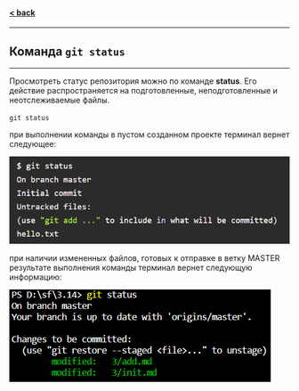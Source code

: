 #### [< back](/3/git_commands.md)
---
## Команда `git status`
---
Просмотреть статус  репозитория можно по команде **status**. Его действие распространяется на подготовленные, неподготовленные и неотслеживаемые файлы.

`git status`

при выполнении команды в пустом созданном проекте терминал вернет следующее:

![pic](/pic/3_status_clear.png)



при наличии измененных файлов, готовых к отправке в ветку MASTER результате выполнения команды терминал вернет следующую информацию:

![pic](/pic/3_status.png)
